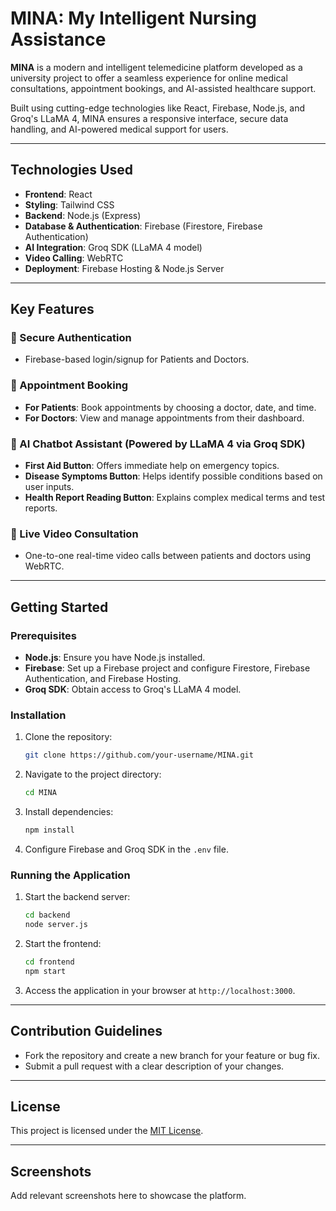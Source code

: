 # MINA: My Intelligent Nursing Assistance

**MINA** is a modern and intelligent telemedicine platform developed as a university project to offer a seamless experience for online medical consultations, appointment bookings, and AI-assisted healthcare support.

Built using cutting-edge technologies like React, Firebase, Node.js, and Groq's LLaMA 4, MINA ensures a responsive interface, secure data handling, and AI-powered medical support for users.

---

## Technologies Used

- **Frontend**: React
- **Styling**: Tailwind CSS
- **Backend**: Node.js (Express)
- **Database & Authentication**: Firebase (Firestore, Firebase Authentication)
- **AI Integration**: Groq SDK (LLaMA 4 model)
- **Video Calling**: WebRTC
- **Deployment**: Firebase Hosting & Node.js Server

---

## Key Features

### 🔐 Secure Authentication
- Firebase-based login/signup for Patients and Doctors.

### 📅 Appointment Booking
- **For Patients**: Book appointments by choosing a doctor, date, and time.
- **For Doctors**: View and manage appointments from their dashboard.

### 🤖 AI Chatbot Assistant (Powered by LLaMA 4 via Groq SDK)
- **First Aid Button**: Offers immediate help on emergency topics.
- **Disease Symptoms Button**: Helps identify possible conditions based on user inputs.
- **Health Report Reading Button**: Explains complex medical terms and test reports.

### 🎥 Live Video Consultation
- One-to-one real-time video calls between patients and doctors using WebRTC.

---

## Getting Started

### Prerequisites
- **Node.js**: Ensure you have Node.js installed.
- **Firebase**: Set up a Firebase project and configure Firestore, Firebase Authentication, and Firebase Hosting.
- **Groq SDK**: Obtain access to Groq's LLaMA 4 model.

### Installation
1. Clone the repository:
   ```bash
   git clone https://github.com/your-username/MINA.git
   ```
2. Navigate to the project directory:
   ```bash
   cd MINA
   ```
3. Install dependencies:
   ```bash
   npm install
   ```
4. Configure Firebase and Groq SDK in the `.env` file.

### Running the Application
1. Start the backend server:
   ```bash
   cd backend
   node server.js
   ```
2. Start the frontend:
   ```bash
   cd frontend
   npm start
   ```
3. Access the application in your browser at `http://localhost:3000`.

---

## Contribution Guidelines
- Fork the repository and create a new branch for your feature or bug fix.
- Submit a pull request with a clear description of your changes.

---

## License
This project is licensed under the [MIT License](LICENSE).

---

## Screenshots
Add relevant screenshots here to showcase the platform.
